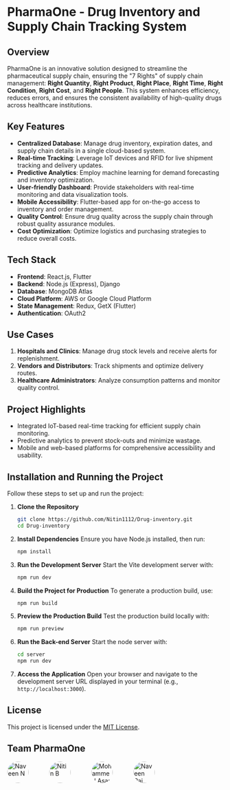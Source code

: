 # PharmaOne - Drug Inventory and Supply Chain Tracking System

## Overview
PharmaOne is an innovative solution designed to streamline the pharmaceutical supply chain, ensuring the "7 Rights" of supply chain management: **Right Quantity**, **Right Product**, **Right Place**, **Right Time**, **Right Condition**, **Right Cost**, and **Right People**. This system enhances efficiency, reduces errors, and ensures the consistent availability of high-quality drugs across healthcare institutions.

## Key Features
- **Centralized Database**: Manage drug inventory, expiration dates, and supply chain details in a single cloud-based system.
- **Real-time Tracking**: Leverage IoT devices and RFID for live shipment tracking and delivery updates.
- **Predictive Analytics**: Employ machine learning for demand forecasting and inventory optimization.
- **User-friendly Dashboard**: Provide stakeholders with real-time monitoring and data visualization tools.
- **Mobile Accessibility**: Flutter-based app for on-the-go access to inventory and order management.
- **Quality Control**: Ensure drug quality across the supply chain through robust quality assurance modules.
- **Cost Optimization**: Optimize logistics and purchasing strategies to reduce overall costs.

## Tech Stack
- **Frontend**: React.js, Flutter
- **Backend**: Node.js (Express), Django
- **Database**: MongoDB Atlas
- **Cloud Platform**: AWS or Google Cloud Platform
- **State Management**: Redux, GetX (Flutter)
- **Authentication**: OAuth2

## Use Cases
1. **Hospitals and Clinics**: Manage drug stock levels and receive alerts for replenishment.
2. **Vendors and Distributors**: Track shipments and optimize delivery routes.
3. **Healthcare Administrators**: Analyze consumption patterns and monitor quality control.

## Project Highlights
- Integrated IoT-based real-time tracking for efficient supply chain monitoring.
- Predictive analytics to prevent stock-outs and minimize wastage.
- Mobile and web-based platforms for comprehensive accessibility and usability.


## Installation and Running the Project

Follow these steps to set up and run the project:

1. **Clone the Repository**
   ```bash
   git clone https://github.com/Nitin1112/Drug-inventory.git
   cd Drug-inventory
   ```

2. **Install Dependencies**
   Ensure you have Node.js installed, then run:
    ```bash
    npm install
    ```

3. **Run the Development Server**
   Start the Vite development server with:
   ```bash
   npm run dev
   ```

4. **Build the Project for Production**
   To generate a production build, use:
   ```bash
   npm run build
   ```

5. **Preview the Production Build**
   Test the production build locally with:
   ```bash
   npm run preview
   ```

6. **Run the Back-end Server**
   Start the node server with:
   ```bash
   cd server
   npm run dev
   ```

7. **Access the Application**
   Open your browser and navigate to the development server URL displayed in your terminal (e.g., `http://localhost:3000`).

## License
This project is licensed under the [MIT License](LICENSE).

## Team PharmaOne

<div>
  <a href="https://github.com/Navin82005" style="display: inline-block;">
    <img src="https://avatars.githubusercontent.com/Navin82005" width="50px" style="border-radius: 50%;" alt="Naveen N"/>
  </a>
   <img width="20" />
  <a href="https://github.com/Nitin1112" style="display: inline-block; padding: 0 20px;">
    <img src="https://avatars.githubusercontent.com/Nitin1112" width="50px" style="border-radius: 50%;" alt="Nitin B"/>
  </a>
  <img width="20" />
  <a href="https://github.com/mohammedasan" style="display: inline-block;">
    <img src="https://avatars.githubusercontent.com/mohammedasan" width="50px" style="border-radius: 50%;" alt="Mohammed Asan I"/>
  </a>
  <img width="20" />
  <a href="https://github.com/naveen-raj" style="display: inline-block; padding: 0 20px;">
    <img src="https://avatars.githubusercontent.com/naveen-raj" width="50px" style="border-radius: 50%;" alt="Naveen Raj"/>
  </a>
</div>



